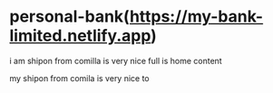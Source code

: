 # personal-bank(https://my-bank-limited.netlify.app)
 

 i am shipon from comilla is very nice full is home content


my shipon from comila is very nice to 